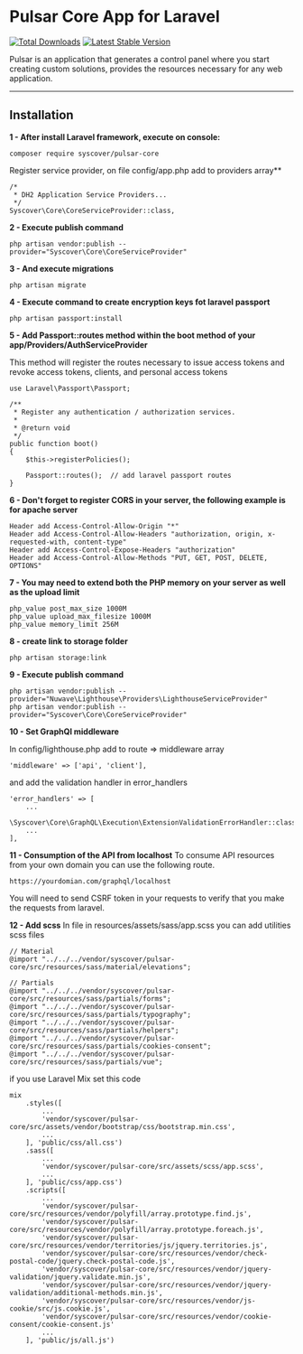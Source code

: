 # Pulsar Core App for Laravel

[![Total Downloads](https://poser.pugx.org/syscover/pulsar-core/downloads)](https://packagist.org/packages/syscover/pulsar-core)
[![Latest Stable Version](http://img.shields.io/github/release/syscover/pulsar-core.svg)](https://packagist.org/packages/syscover/pulsar-core)

Pulsar is an application that generates a control panel where you start creating custom solutions, provides the resources necessary for any web application.

---

## Installation

**1 - After install Laravel framework, execute on console:**
```
composer require syscover/pulsar-core
```

Register service provider, on file config/app.php add to providers array**
```
/*
 * DH2 Application Service Providers...
 */
Syscover\Core\CoreServiceProvider::class,
```

**2 - Execute publish command**
```
php artisan vendor:publish --provider="Syscover\Core\CoreServiceProvider"
```

**3 - And execute migrations**
```
php artisan migrate
```

**4 - Execute command to create encryption keys fot laravel passport**
```
php artisan passport:install
```

**5 - Add Passport::routes method within the boot method of your app/Providers/AuthServiceProvider**

This method will register the routes necessary to issue access tokens and revoke access tokens, clients, and personal access tokens
```
use Laravel\Passport\Passport;

/**
 * Register any authentication / authorization services.
 *
 * @return void
 */
public function boot()
{
    $this->registerPolicies();
    
    Passport::routes();  // add laravel passport routes
}
```

**6 - Don't forget to register CORS in your server, the following example is for apache server**
```
Header add Access-Control-Allow-Origin "*"
Header add Access-Control-Allow-Headers "authorization, origin, x-requested-with, content-type"
Header add Access-Control-Expose-Headers "authorization"
Header add Access-Control-Allow-Methods "PUT, GET, POST, DELETE, OPTIONS"
```

**7 - You may need to extend both the PHP memory on your server as well as the upload limit**
```
php_value post_max_size 1000M
php_value upload_max_filesize 1000M
php_value memory_limit 256M
```

**8 - create link to storage folder**
```
php artisan storage:link
```

**9 - Execute publish command**
```
php artisan vendor:publish --provider="Nuwave\Lighthouse\Providers\LighthouseServiceProvider"
php artisan vendor:publish --provider="Syscover\Core\CoreServiceProvider"
```

**10 - Set GraphQl middleware**

In config/lighthouse.php add to route => middleware array
```
'middleware' => ['api', 'client'],
```

and add the validation handler in error_handlers
``` 
'error_handlers' => [
    ...
    \Syscover\Core\GraphQL\Execution\ExtensionValidationErrorHandler::class,
    ...
],
``` 

**11 - Consumption of the API from localhost**
To consume API resources from your own domain you can use the following route.
```
https://yourdomian.com/graphql/localhost
```
You will need to send CSRF token in your requests to verify that you make the requests from laravel.


**12 - Add scss**
In file in resources/assets/sass/app.scss you can add utilities scss files
```
// Material
@import "../../../vendor/syscover/pulsar-core/src/resources/sass/material/elevations";

// Partials
@import "../../../vendor/syscover/pulsar-core/src/resources/sass/partials/forms";
@import "../../../vendor/syscover/pulsar-core/src/resources/sass/partials/typography";
@import "../../../vendor/syscover/pulsar-core/src/resources/sass/partials/helpers";
@import "../../../vendor/syscover/pulsar-core/src/resources/sass/partials/cookies-consent";
@import "../../../vendor/syscover/pulsar-core/src/resources/sass/partials/vue";
```

if you use Laravel Mix set this code
```
mix
    .styles([
        ...
        'vendor/syscover/pulsar-core/src/assets/vendor/bootstrap/css/bootstrap.min.css',
        ...
    ], 'public/css/all.css')
    .sass([
        ...
        'vendor/syscover/pulsar-core/src/assets/scss/app.scss',
        ...
    ], 'public/css/app.css')
    .scripts([
        ...
        'vendor/syscover/pulsar-core/src/resources/vendor/polyfill/array.prototype.find.js',
        'vendor/syscover/pulsar-core/src/resources/vendor/polyfill/array.prototype.foreach.js',
        'vendor/syscover/pulsar-core/src/resources/vendor/territories/js/jquery.territories.js',
        'vendor/syscover/pulsar-core/src/resources/vendor/check-postal-code/jquery.check-postal-code.js',
        'vendor/syscover/pulsar-core/src/resources/vendor/jquery-validation/jquery.validate.min.js',
        'vendor/syscover/pulsar-core/src/resources/vendor/jquery-validation/additional-methods.min.js',
        'vendor/syscover/pulsar-core/src/resources/vendor/js-cookie/src/js.cookie.js',
        'vendor/syscover/pulsar-core/src/resources/vendor/cookie-consent/cookie-consent.js'
        ...
    ], 'public/js/all.js')
```



